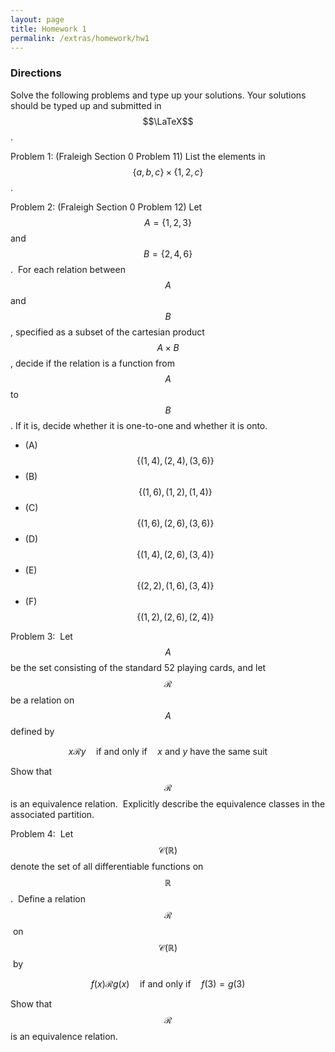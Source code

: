 ```yaml
---
layout: page
title: Homework 1
permalink: /extras/homework/hw1
---
```


### Directions
Solve the following problems and type up your solutions.  Your solutions should be typed up and submitted in $$\LaTeX$$.

Problem 1: (Fraleigh Section 0 Problem 11) List the elements in $$\{a,b,c\}\times\{1,2,c\}$$.

Problem 2: (Fraleigh Section 0 Problem 12) Let $$A=\{1,2,3\}$$ and $$B=\{2,4,6\}$$.  For each relation between $$A$$ and $$B$$, specified as a subset of the cartesian product $$A\times B$$, decide if the relation is a function from $$A$$ to $$B$$.  If it is, decide whether it is one-to-one and whether it is onto.

* (A) $$\{(1,4),(2,4),(3,6)\}$$
* (B) $$\{(1,6),(1,2),(1,4)\}$$
* (C) $$\{(1,6),(2,6),(3,6)\}$$
* (D) $$\{(1,4),(2,6),(3,4)\}$$
* (E) $$\{(2,2),(1,6),(3,4)\}$$
* (F) $$\{(1,2),(2,6),(2,4)\}$$

Problem 3:  Let $$A$$ be the set consisting of the standard 52 playing cards, and let $$\mathscr R$$ be a relation on $$A$$ defined by

$$x\mathscr{R}y\quad\text{if and only if}\quad \text{$x$ and $y$ have the same suit}$$

Show that $$\mathscr R$$ is an equivalence relation.  Explicitly describe the equivalence classes in the associated partition.

Problem 4:  Let $$\mathcal C(\mathbb R)$$ denote the set of all differentiable functions on $$\mathbb R$$.  Define a relation $$\mathscr R$$ on $$\mathcal C(\mathbb R)$$ by

$$f(x)\mathscr{R} g(x)\quad\text{if and only if}\quad f(3)=g(3)$$

Show that $$\mathscr{R}$$ is an equivalence relation.





